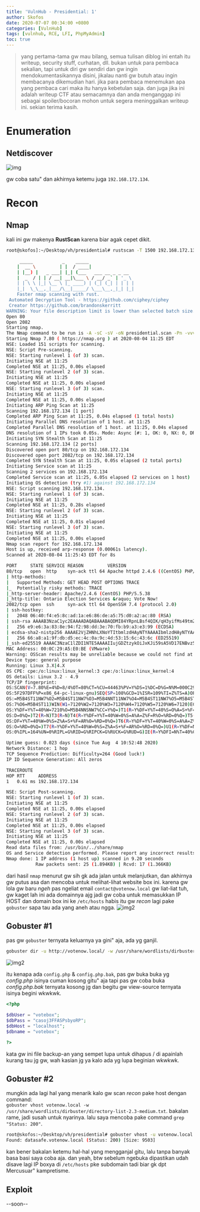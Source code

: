 ```yaml
---
title: 'VulnHub - Presidential: 1'
author: Skofos
date: 2020-07-07 00:34:00 +0800
categories: [VulnHub]
tags: [vulnhub, RCE, LFI, PhpMyAdmin]
toc: true
---
```



> yang pertama-tama gw mau bilang, semua tulisan diblog ini entah itu writeup, security stuff, curhatan, dll. bukan untuk para pembaca sekalian, tapi untuk diri gw sendiri dan gw ingin mendokumentasikannya disini, jikalau nanti gw butuh atau ingin membacanya dikemudian hari. jika para pembaca menemukan apa yang pembaca cari maka itu hanya kebetulan saja. dan juga jika ini adalah writeup CTF atau semacamnya dan anda menganggap ini sebagai spoiler/bocoran mohon untuk segera meninggalkan writeup ini. sekian terima kasih.

# Enumeration
## Netdiscover

![img](https://blog.skofos.xyz/assets/img/vh/presidential/netdiscover.jpg)

gw coba satu" dan akhirnya ketemu juga `192.168.172.134`.

# Recon
## Nmap
kali ini gw makenya **RustScan** karena biar agak cepet dikit.<br/>
```bash
root@skofos]:~/Desktop/vh/presidential# rustscan -T 1500 192.168.172.134 -- -A -sC -sV -oN presidential.scan

     _____           _    _____                                                                                                                                                               
    |  __ \         | |  / ____|                                                                                                                                                              
    | |__) |   _ ___| |_| (___   ___ __ _ _ __                                                                                                                                                
    |  _  / | | / __| __|\___ \ / __/ _` | '_ \                                                                                                                                               
    | | \ \ |_| \__ \ |_ ____) | (_| (_| | | | |                                                                                                                                              
    |_|  \_\__,_|___/\__|_____/ \___\__,_|_| |_|                                                                                                                                              
    Faster nmap scanning with rust.                                                                                                                                                           
 Automated Decryption Tool - https://github.com/ciphey/ciphey 
 Creator https://github.com/brandonskerritt
WARNING: Your file description limit is lower than selected batch size. Please considering upping this (how to is on the README). NOTE: this may be dangerous and may cause harm to sensitive servers. Automatically reducing Batch Size to match your limit, this process isn't harmful but reduces speed.                                                                                 
Open 80
Open 2082
Starting nmap.
The Nmap command to be run is -A -sC -sV -oN presidential.scan -Pn -vvv -p 80,2082 192.168.172.134
Starting Nmap 7.80 ( https://nmap.org ) at 2020-08-04 11:25 EDT
NSE: Loaded 151 scripts for scanning.
NSE: Script Pre-scanning.
NSE: Starting runlevel 1 (of 3) scan.
Initiating NSE at 11:25
Completed NSE at 11:25, 0.00s elapsed
NSE: Starting runlevel 2 (of 3) scan.
Initiating NSE at 11:25
Completed NSE at 11:25, 0.00s elapsed
NSE: Starting runlevel 3 (of 3) scan.
Initiating NSE at 11:25
Completed NSE at 11:25, 0.00s elapsed
Initiating ARP Ping Scan at 11:25
Scanning 192.168.172.134 [1 port]
Completed ARP Ping Scan at 11:25, 0.04s elapsed (1 total hosts)
Initiating Parallel DNS resolution of 1 host. at 11:25
Completed Parallel DNS resolution of 1 host. at 11:25, 0.04s elapsed
DNS resolution of 1 IPs took 0.05s. Mode: Async [#: 1, OK: 0, NX: 0, DR: 1, SF: 3, TR: 3, CN: 0]
Initiating SYN Stealth Scan at 11:25
Scanning 192.168.172.134 [2 ports]
Discovered open port 80/tcp on 192.168.172.134
Discovered open port 2082/tcp on 192.168.172.134
Completed SYN Stealth Scan at 11:25, 0.05s elapsed (2 total ports)
Initiating Service scan at 11:25
Scanning 2 services on 192.168.172.134
Completed Service scan at 11:25, 6.05s elapsed (2 services on 1 host)
Initiating OS detection (try #1) against 192.168.172.134
NSE: Script scanning 192.168.172.134.
NSE: Starting runlevel 1 (of 3) scan.
Initiating NSE at 11:25
Completed NSE at 11:25, 0.28s elapsed
NSE: Starting runlevel 2 (of 3) scan.
Initiating NSE at 11:25
Completed NSE at 11:25, 0.01s elapsed
NSE: Starting runlevel 3 (of 3) scan.
Initiating NSE at 11:25
Completed NSE at 11:25, 0.00s elapsed
Nmap scan report for 192.168.172.134
Host is up, received arp-response (0.00061s latency).
Scanned at 2020-08-04 11:25:43 EDT for 8s

PORT     STATE SERVICE REASON         VERSION
80/tcp   open  http    syn-ack ttl 64 Apache httpd 2.4.6 ((CentOS) PHP/5.5.38)
| http-methods: 
|   Supported Methods: GET HEAD POST OPTIONS TRACE
|_  Potentially risky methods: TRACE
|_http-server-header: Apache/2.4.6 (CentOS) PHP/5.5.38
|_http-title: Ontario Election Services &raquo; Vote Now!
2082/tcp open  ssh     syn-ack ttl 64 OpenSSH 7.4 (protocol 2.0)
| ssh-hostkey: 
|   2048 06:40:f4:e5:8c:ad:1a:e6:86:de:a5:75:d0:a2:ac:80 (RSA)
| ssh-rsa AAAAB3NzaC1yc2EAAAADAQABAAABAQDMI84YRpnLBsf4QIK/qH3yifMs49tmZDsZI54D8PxWcmSabJORvZTktzCgH1prKFSr0ZcYLFVGX10vn1v2VFFAXZexf5ApjUaJ0OpWNks3P2BIXMWdugkQ1MdP38lcRBksH6+a84dMeA3qtODwA2CpRkKUlhrLuUjlDiB+YAGDhH6Ku0uiGkYAu9zUSW6OETSmWU7BrixYvWJX0E3jWraevF3lgZCl7i0ou8si0b/iXEuQYX0qO4orcdEp1IAZX0K4j+hH7ssfRvlU9Y8wNDXMFvElbnObmS6Rn3s/y9Zru7RYVWu96dbVN1qWrLvdozuOYENVXwjdDiA2YGzD0Hy9
|   256 e9:e6:3a:83:8e:94:f2:98:dd:3e:70:fb:b9:a3:e3:99 (ECDSA)
| ecdsa-sha2-nistp256 AAAAE2VjZHNhLXNoYTItbmlzdHAyNTYAAAAIbmlzdHAyNTYAAABBBDil7d9FyzMoBaDDMs6JSw8ZJfGi57gkbnU5ghrPBeYx9Lm4zHcP883tOQjnBthnyrjnvCTHfGlppDsdDmHS1eM=
|   256 66:a8:a1:9f:db:d5:ec:4c:0a:9c:4d:53:15:6c:43:6c (ED25519)
|_ssh-ed25519 AAAAC3NzaC1lZDI1NTE5AAAAIIujGDZtzykOiJxKJi59sA5VD17ENBvz5UM3FdvghWJv
MAC Address: 00:0C:29:A5:E0:BE (VMware)
Warning: OSScan results may be unreliable because we could not find at least 1 open and 1 closed port
Device type: general purpose
Running: Linux 3.X|4.X
OS CPE: cpe:/o:linux:linux_kernel:3 cpe:/o:linux:linux_kernel:4
OS details: Linux 3.2 - 4.9
TCP/IP fingerprint:
OS:SCAN(V=7.80%E=4%D=8/4%OT=80%CT=%CU=44463%PV=Y%DS=1%DC=D%G=N%M=000C29%TM=
OS:5F297DFF%P=x86_64-pc-linux-gnu)SEQ(SP=108%GCD=1%ISR=109%TI=Z%TS=A)OPS(O1
OS:=M5B4ST11NW7%O2=M5B4ST11NW7%O3=M5B4NNT11NW7%O4=M5B4ST11NW7%O5=M5B4ST11NW
OS:7%O6=M5B4ST11)WIN(W1=7120%W2=7120%W3=7120%W4=7120%W5=7120%W6=7120)ECN(R=
OS:Y%DF=Y%T=40%W=7210%O=M5B4NNSNW7%CC=Y%Q=)T1(R=Y%DF=Y%T=40%S=O%A=S+%F=AS%R
OS:D=0%Q=)T2(R=N)T3(R=N)T4(R=Y%DF=Y%T=40%W=0%S=A%A=Z%F=R%O=%RD=0%Q=)T5(R=Y%
OS:DF=Y%T=40%W=0%S=Z%A=S+%F=AR%O=%RD=0%Q=)T6(R=Y%DF=Y%T=40%W=0%S=A%A=Z%F=R%
OS:O=%RD=0%Q=)T7(R=Y%DF=Y%T=40%W=0%S=Z%A=S+%F=AR%O=%RD=0%Q=)U1(R=Y%DF=N%T=4
OS:0%IPL=164%UN=0%RIPL=G%RID=G%RIPCK=G%RUCK=G%RUD=G)IE(R=Y%DFI=N%T=40%CD=S)

Uptime guess: 0.023 days (since Tue Aug  4 10:52:48 2020)
Network Distance: 1 hop
TCP Sequence Prediction: Difficulty=264 (Good luck!)
IP ID Sequence Generation: All zeros

TRACEROUTE
HOP RTT     ADDRESS
1   0.61 ms 192.168.172.134

NSE: Script Post-scanning.
NSE: Starting runlevel 1 (of 3) scan.
Initiating NSE at 11:25
Completed NSE at 11:25, 0.00s elapsed
NSE: Starting runlevel 2 (of 3) scan.
Initiating NSE at 11:25
Completed NSE at 11:25, 0.00s elapsed
NSE: Starting runlevel 3 (of 3) scan.
Initiating NSE at 11:25
Completed NSE at 11:25, 0.00s elapsed
Read data files from: /usr/bin/../share/nmap
OS and Service detection performed. Please report any incorrect results at https://nmap.org/submit/ .
Nmap done: 1 IP address (1 host up) scanned in 9.20 seconds
           Raw packets sent: 25 (1.894KB) | Rcvd: 17 (1.366KB)
```
dari hasil `nmap` menurut gw sih gk ada jalan untuk melanjutkan, dan akhirnya gw putus asa dan mencoba untuk melihat-lihat website box ini. karena gw lola gw baru *ngeh* pas ngeliat email `contact@votenow.local` gw liat-liat tuh, gw kaget lah ini ada domainnya ajg jadi gw coba untuk memasukkan IP HOST dan domain box ini ke `/etc/hosts` habis itu gw *recon* lagi pake `gobuster` sapa tau ada yang aneh atau ngga.
![img2](https://blog.skofos.xyz/assets/img/vh/presidential/hosts.png)

## Gobuster #1

pas gw `gobuster` ternyata keluarnya ya gini" aja, ada yg ganjil.
```sh
gobuster dir -u http://votenow.local/ -w /usr/share/wordlists/dirbuster/directory-list-2.3-medium.txt -x php,php.bak,html,txt
```
![img2](https://blog.skofos.xyz/assets/img/vh/presidential/gobuster.png)

itu kenapa ada `config.php` & `config.php.bak`, pas gw buka buka yg *config.php* isinya cuman kosong gitu" aja tapi pas gw coba buka *config.php.bak* ternyata kosong jg dan begitu gw view-source ternyata isinya begini wkwkwk.
```php
<?php

$dbUser = "votebox";
$dbPass = "casoj3FFASPsbyoRP";
$dbHost = "localhost";
$dbname = "votebox";

?>
```
kata gw ini file backup-an yang sempet lupa untuk dihapus / di apainlah kurang tau jg gw, wah kasian jg ya kalo ada yg lupa beginian wkwkwk.

## Gobuster #2

mungkin ada lagi hal yang menarik kalo gw scan *recon* pake host dengan command:<br/>
`gobuster vhost votenow.local -w /usr/share/wordlists/dirbuster/directory-list-2.3-medium.txt`.
bakalan rame, jadi susah untuk nyarinya. lalu saya mencoba pake command `grep "Status: 200"`.
```bash
root@skofos:~/Desktop/vh/presidential# gobuster vhost -u votenow.local --wordlist /usr/share/wordlists/dirbuster/directory-list-2.3-medium.txt | grep "Status: 200"                                                                             
Found: datasafe.votenow.local (Status: 200) [Size: 9503]
```
kan bener bakalan ketemu hal-hal yang mengganjal gitu, lalu tanpa banyak basa basi saya coba aja. dan yeah, btw sebelum ngebuka dipastikan udah disave lagi IP boxya di `/etc/hosts` pke subdomain tadi biar gk dpt Mercusuar" kampretisme.

## Exploit
--soon--
